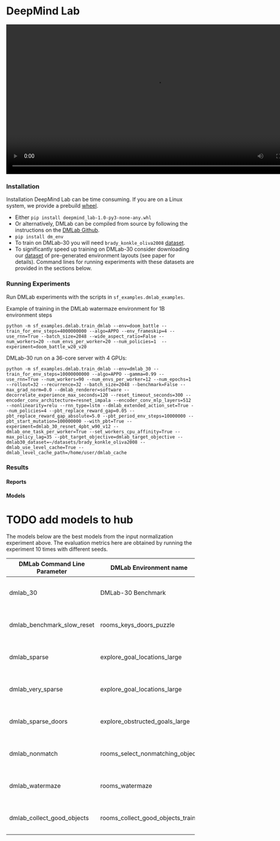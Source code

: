 # DeepMind Lab
<video width="800" controls autoplay><source src="https://huggingface.co/datasets/edbeeching/sample_factory_videos/resolve/main/dmlab30_grid_30_30s.mp4" type="video/mp4"></video>
### Installation

Installation DeepMind Lab can be time consuming. If you are on a Linux system, we provide a prebuild [wheel](https://drive.google.com/file/d/1hAKAkl85HE8JsHXfXbdkF0CrLdiGyuoL/view?usp=sharing).

- Either `pip install deepmind_lab-1.0-py3-none-any.whl`
- Or alternatively, DMLab can be compiled from source by following the instructions on the [DMLab Github](https://github.com/deepmind/lab/blob/master/docs/users/build.md).
- `pip install dm_env`
- To train on DMLab-30 you will need `brady_konkle_oliva2008` [dataset](https://github.com/deepmind/lab/tree/master/data/brady_konkle_oliva2008).
- To significantly speed up training on DMLab-30 consider downloading our [dataset](https://drive.google.com/file/d/17JCp3DbuiqcfO9I_yLjbBP4a7N7Q4c2v/view?usp=sharing)
of pre-generated environment layouts (see paper for details).
Command lines for running experiments with these datasets are provided in the sections below.

### Running Experiments

Run DMLab experiments with the scripts in `sf_examples.dmlab_examples`. 

Example of training in the DMLab watermaze environment for 1B environment steps

```
python -m sf_examples.dmlab.train_dmlab --env=doom_battle --train_for_env_steps=4000000000 --algo=APPO --env_frameskip=4 --use_rnn=True --batch_size=2048 --wide_aspect_ratio=False --num_workers=20 --num_envs_per_worker=20 --num_policies=1  --experiment=doom_battle_w20_v20
```


DMLab-30 run on a 36-core server with 4 GPUs:

```
python -m sf_examples.dmlab.train_dmlab --env=dmlab_30 --train_for_env_steps=10000000000 --algo=APPO --gamma=0.99 --use_rnn=True --num_workers=90 --num_envs_per_worker=12 --num_epochs=1 --rollout=32 --recurrence=32 --batch_size=2048 --benchmark=False --max_grad_norm=0.0 --dmlab_renderer=software --decorrelate_experience_max_seconds=120 --reset_timeout_seconds=300 --encoder_conv_architecture=resnet_impala --encoder_conv_mlp_layers=512 --nonlinearity=relu --rnn_type=lstm --dmlab_extended_action_set=True --num_policies=4 --pbt_replace_reward_gap=0.05 --pbt_replace_reward_gap_absolute=5.0 --pbt_period_env_steps=10000000 --pbt_start_mutation=100000000 --with_pbt=True --experiment=dmlab_30_resnet_4pbt_w90_v12 --dmlab_one_task_per_worker=True --set_workers_cpu_affinity=True --max_policy_lag=35 --pbt_target_objective=dmlab_target_objective --dmlab30_dataset=~/datasets/brady_konkle_oliva2008 --dmlab_use_level_cache=True --dmlab_level_cache_path=/home/user/dmlab_cache
```

### Results

#### Reports

<!-- 1. We reproduced the paper results in SF2 in the Battle and Battle2 and compared the results using input normalization. Input normalization has improved results in the Battle environment. This experiment with input normalization was run with `sf_examples.dmlab_examples.experiments.sf2_doom_battle_envs`. Note that `normalize_input=True` is set compared to the results from the paper
    - https://wandb.ai/andrewzhang505/sample_factory/reports/VizDoom-Battle-Environments--VmlldzoyMzcyODQx

2. In SF2's bot environments (deathmatch_bots and duel_bots), we trained the agents against randomly generated bots as opposed to a curriculum of increasing bot difficulty. This is because the ViZDoom environment no longer provides the bots used in the curriculum, and SF2 no longer requires the curriculum to train properly. However, due to the differences in bot difficulty, the current training results are no longer comparable to the paper. An example training curve on deathmatch_bots with the same parameters as in the paper is shown below:
    - https://wandb.ai/andrewzhang505/sample_factory/reports/ViZDoom-Deathmatch-Bots--VmlldzoyNzY2NDI1 -->

#### Models
# TODO add models to hub
The models below are the best models from the input normalization experiment above. The evaluation metrics here are obtained by running the experiment 10 times with different seeds.  

| DMLab Command Line Parameter | DMLab Environment name           | Model Checkpooints                                                                             |
| ---------------------------- | -------------------------------- | ---------------------------------------------------------------------------------------------- |
| dmlab_30                     | DMLab-30 Benchmark               | [🤗 Hub DMLab30 checkpoints TODO](https://huggingface.co/edbeeching/atari_2B_atari_alien_1111)  |
| dmlab_benchmark_slow_reset   | rooms_keys_doors_puzzle          | [🤗 Hub DMLab30 checkpoints TODO](https://huggingface.co/edbeeching/atari_2B_atari_amidar_1111) |
| dmlab_sparse                 | explore_goal_locations_large     | [🤗 Hub DMLab30 checkpoints TODO](https://huggingface.co/edbeeching/atari_2B_atari_alien_1111)  |
| dmlab_very_sparse            | explore_goal_locations_large     | [🤗 Hub DMLab30 checkpoints TODO](https://huggingface.co/edbeeching/atari_2B_atari_amidar_1111) |
| dmlab_sparse_doors           | explore_obstructed_goals_large   | [🤗 Hub DMLab30 checkpoints TODO](https://huggingface.co/edbeeching/atari_2B_atari_alien_1111)  |
| dmlab_nonmatch               | rooms_select_nonmatching_object  | [🤗 Hub DMLab30 checkpoints TODO](https://huggingface.co/edbeeching/atari_2B_atari_amidar_1111) |
| dmlab_watermaze              | rooms_watermaze                  | [🤗 Hub DMLab30 checkpoints TODO](https://huggingface.co/edbeeching/atari_2B_atari_alien_1111)  |
| dmlab_collect_good_objects   | rooms_collect_good_objects_train | [🤗 Hub DMLab30 checkpoints TODO](https://huggingface.co/edbeeching/atari_2B_atari_amidar_1111) |

